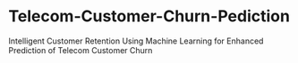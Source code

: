 # Telecom-Customer-Churn-Pediction
Intelligent Customer Retention Using Machine Learning for Enhanced Prediction of Telecom Customer Churn
